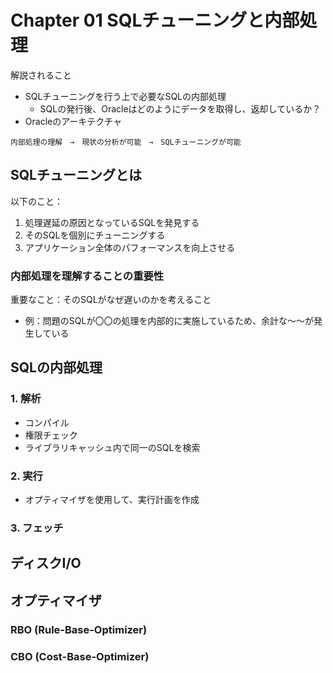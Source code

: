 # Chapter 01 SQLチューニングと内部処理

解説されること

- SQLチューニングを行う上で必要なSQLの内部処理
  - SQLの発行後、Oracleはどのようにデータを取得し、返却しているか？
- Oracleのアーキテクチャ

`内部処理の理解　→　現状の分析が可能　→　SQLチューニングが可能`

## SQLチューニングとは

以下のこと：

1. 処理遅延の原因となっているSQLを発見する
1. そのSQLを個別にチューニングする
1. アプリケーション全体のパフォーマンスを向上させる

### 内部処理を理解することの重要性

重要なこと：そのSQLがなぜ遅いのかを考えること

- 例：問題のSQLが〇〇の処理を内部的に実施しているため、余計な〜〜が発生している

## SQLの内部処理

### 1. 解析

- コンパイル
- 権限チェック
- ライブラリキャッシュ内で同一のSQLを検索

### 2. 実行

- オプティマイザを使用して、実行計画を作成

### 3. フェッチ

## ディスクI/O

## オプティマイザ

### RBO (Rule-Base-Optimizer)

### CBO (Cost-Base-Optimizer)
